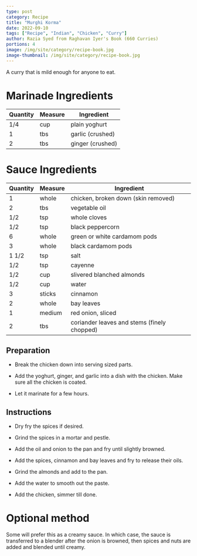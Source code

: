 ```yaml
---
type: post
category: Recipe
title: "Murghi Korma"
date: 2022-09-10
tags: ["Recipe", "Indian", "Chicken", "Curry"]
author: Razia Syed from Raghavan Iyer's Book (660 Curries)
portions: 4
image: /img/site/category/recipe-book.jpg
image-thumbnail: /img/site/category/recipe-book.jpg
---
```


A curry that is mild enough for anyone to eat.
<!--more-->

# Marinade Ingredients

Quantity		| Measure 			| Ingredient
----------------|-------------------|-----------
1/4				| cup				| plain yoghurt
1				| tbs				| garlic (crushed)
2				| tbs				| ginger (crushed)

# Sauce Ingredients

Quantity		| Measure 			| Ingredient
----------------|-------------------|-----------
1				| whole				| chicken, broken down (skin removed)
2				| tbs				| vegetable oil
1/2				| tsp				| whole cloves
1/2				| tsp				| black peppercorn
6				| whole				| green or white cardamom pods
3				| whole				| black cardamom pods
1 1/2			| tsp				| salt
1/2				| tsp				| cayenne
1/2				| cup				| slivered blanched almonds
1/2				| cup				| water
3				| sticks			| cinnamon
2				| whole				| bay leaves
1				| medium			| red onion, sliced
2				| tbs				| coriander leaves and stems (finely chopped)

## Preparation

* Break the chicken down into serving sized parts.

* Add the yoghurt, ginger, and garlic into a dish with the chicken. Make sure all the chicken is coated.

* Let it marinate for a few hours.

## Instructions

* Dry fry the spices if desired.

* Grind the spices in a mortar and pestle.

* Add the oil and onion to the pan and fry until slightly browned.

* Add the spices, cinnamon and bay leaves and fry to release their oils.

* Grind the almonds and add to the pan.

* Add the water to smooth out the paste.

* Add the chicken, simmer till done.

# Optional method

Some will prefer this as a creamy sauce. In which case, the sauce is transferred to a blender after the onion is browned, then spices and nuts are added and blended until creamy.
